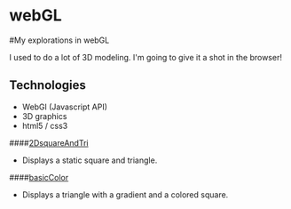 webGL
=====

#My explorations in webGL

I used to do a lot of 3D modeling. I'm going to give it a shot in the browser!

## Technologies
- WebGl (Javascript API)
- 3D graphics
- html5 / css3

####[2DsquareAndTri](http://nathansass.github.io/webGL/2DsquareAndTri/)
- Displays a static square and triangle.

####[basicColor](http://nathansass.github.io/webGL/basicColor/)
- Displays a triangle with a gradient and a colored square.
